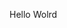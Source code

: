 Hello Wolrd






































































































































































































































































































































































































































































































































































































































































































































































































































































































































































































































































































































































































































































































































































































































































































































































































































































































































































































































































































































































































































































































































































































































































































































































































































































































































































































































































































































































































































































































































































































































































































































































































































































































































































































































































































































































































































































































































































































































































































































































































































































































































































































































































































































































































































































































































































































































































































































































































































































































































































































































































































































































































































































































































